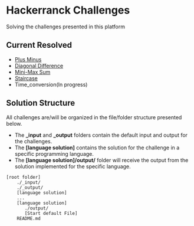 # Hackerranck Challenges
Solving the challenges presented in this platform

## Current Resolved
- [Plus Minus](./plus_minus/README.md)
- [Diagonal Difference](./diagonal_difference/README.md)
- [Mini-Max Sum](./mini-max_sum/README.md)
- [Staircase](./staircase/README.md)
- Time_conversion(In progress)

## Solution Structure
All challenges are/will be organized in the file/folder structure presented below.

- The **_input** and **_output** folders contain the default input and output for the challenges.
- The **[language solution]** contains the solution for the challenge in a specific programming language.
- The **[language solution]/output/** folder will receive the output from the solution implemented for the specific language.
```
[root folder]
    ./_input/
    ./_output/
    [language solution]
    ...
    [language solution]
       ./output/
       [Start default File]
    README.md
```
